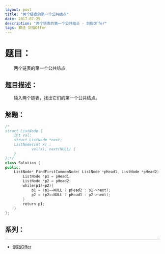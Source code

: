 ```yaml
---
layout: post
title: "两个链表的第一个公共结点"
date: 2017-07-25
description: "两个链表的第一个公共结点 - 剑指Offer"
tags: 算法 剑指Offer
---
```


# 题目：
　　两个链表的第一个公共结点

## 题目描述：
　　输入两个链表，找出它们的第一个公共结点。

## 解题：
```c++
/*
struct ListNode {
	int val;
	struct ListNode *next;
	ListNode(int x) :
			val(x), next(NULL) {
	}
};*/
class Solution {
public:
    ListNode* FindFirstCommonNode( ListNode *pHead1, ListNode *pHead2) {
        ListNode *p1 = pHead1;
        ListNode *p2 = pHead2;
        while(p1!=p2){
            p1 = (p1==NULL ? pHead2 : p1->next);
            p2 = (p2==NULL ? pHead1 : p2->next);
        }
        return p1;
    }
};
```

## 系列：
---
* [剑指Offer](/2017/06/剑指Offer/)